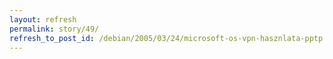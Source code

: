 ```yaml
---
layout: refresh
permalink: story/49/
refresh_to_post_id: /debian/2005/03/24/microsoft-os-vpn-hasznlata-pptp
---
```

